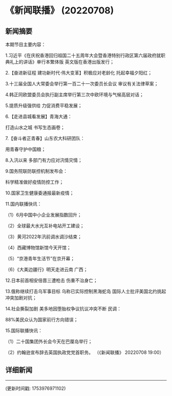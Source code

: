 # 《新闻联播》 (20220708)

## 新闻摘要

本期节目主要内容：


1.习近平《在庆祝香港回归祖国二十五周年大会暨香港特别行政区第六届政府就职典礼上的讲话》单行本繁体版 英文版在香港出版发行；


2.【奋进新征程 建功新时代·伟大变革】积极应对老龄化 托起幸福夕阳红；


3.十三届全国人大常委会举行第一百二十一次委员长会议 审议有关法律草案；


4.韩正同欧盟委员会执行副主席举行第三次中欧环境与气候高层对话；


5.提质升级强供给 力促消费平稳发展；


6.【走进县城看发展】青海大通：

打造山水之城 书写生态画卷；


7.【奋斗者正青春】山东农大科研团队：

用青春守护中国粮；


8.入汛以来 多部门有力应对汛情灾情；


9.国务院联防联控机制发布会：

科学精准做好疫情防控工作；


10.国家卫生健康委通报最新疫情；


11.国内联播快讯：


（1）6月中国中小企业发展指数回升；


（2）全球最大水光互补电站开工建设；


（3）黄河2022年汛前调水调沙结束；


（4）西藏博物馆新馆今天开馆；


（5）“京港青年生活节”在京开幕；


（6）《大美边疆行》明天走进云南 广西；


12.日本前首相安倍晋三遭枪击 伤重不治身亡；


13.俄称继续打击乌军事目标 乌称已实际控制黑海蛇岛 国际人士批评美国北约挑起冲突加剧对抗；


14.社会撕裂加剧 美多地因堕胎权争议抗议冲突不断 民调：

88%美民众认为国家前行方向错误；


15.国际联播快讯：


（1）二十国集团外长会今天在巴厘岛举行；


（2）约翰逊宣布辞去英国执政党党首职务。
（《新闻联播》 20220708 19:00）

## 详细新闻

---

(更新时间戳: 1753976971102)

